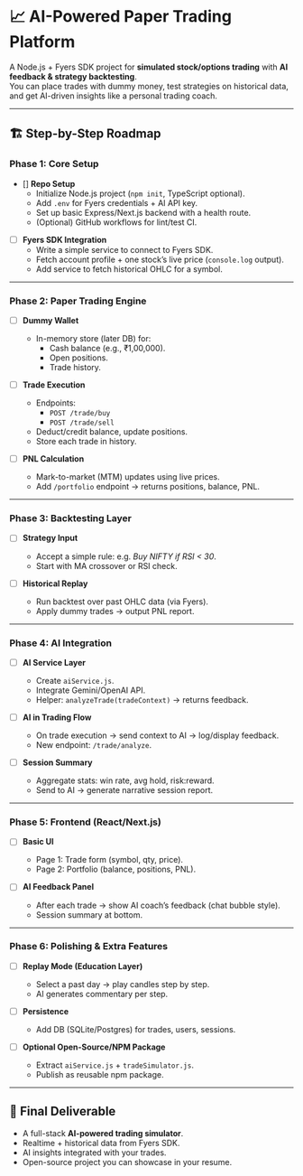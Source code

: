 # 📈 AI-Powered Paper Trading Platform

A Node.js + Fyers SDK project for **simulated stock/options trading** with **AI feedback & strategy backtesting**.  
You can place trades with dummy money, test strategies on historical data, and get AI-driven insights like a personal trading coach.  

---

## 🏗️ Step-by-Step Roadmap

### Phase 1: Core Setup
- [] **Repo Setup**
  - Initialize Node.js project (`npm init`, TypeScript optional).
  - Add `.env` for Fyers credentials + AI API key.
  - Set up basic Express/Next.js backend with a health route.
  - (Optional) GitHub workflows for lint/test CI.

- [ ] **Fyers SDK Integration**
  - Write a simple service to connect to Fyers SDK.
  - Fetch account profile + one stock’s live price (`console.log` output).
  - Add service to fetch historical OHLC for a symbol.

---

### Phase 2: Paper Trading Engine
- [ ] **Dummy Wallet**
  - In-memory store (later DB) for:
    - Cash balance (e.g., ₹1,00,000).
    - Open positions.
    - Trade history.

- [ ] **Trade Execution**
  - Endpoints:
    - `POST /trade/buy`
    - `POST /trade/sell`
  - Deduct/credit balance, update positions.
  - Store each trade in history.

- [ ] **PNL Calculation**
  - Mark-to-market (MTM) updates using live prices.
  - Add `/portfolio` endpoint → returns positions, balance, PNL.

---

### Phase 3: Backtesting Layer
- [ ] **Strategy Input**
  - Accept a simple rule: e.g. _Buy NIFTY if RSI < 30_.
  - Start with MA crossover or RSI check.

- [ ] **Historical Replay**
  - Run backtest over past OHLC data (via Fyers).
  - Apply dummy trades → output PNL report.

---

### Phase 4: AI Integration
- [ ] **AI Service Layer**
  - Create `aiService.js`.
  - Integrate Gemini/OpenAI API.
  - Helper: `analyzeTrade(tradeContext)` → returns feedback.

- [ ] **AI in Trading Flow**
  - On trade execution → send context to AI → log/display feedback.
  - New endpoint: `/trade/analyze`.

- [ ] **Session Summary**
  - Aggregate stats: win rate, avg hold, risk:reward.
  - Send to AI → generate narrative session report.

---

### Phase 5: Frontend (React/Next.js)
- [ ] **Basic UI**
  - Page 1: Trade form (symbol, qty, price).
  - Page 2: Portfolio (balance, positions, PNL).

- [ ] **AI Feedback Panel**
  - After each trade → show AI coach’s feedback (chat bubble style).
  - Session summary at bottom.

---

### Phase 6: Polishing & Extra Features
- [ ] **Replay Mode (Education Layer)**
  - Select a past day → play candles step by step.
  - AI generates commentary per step.

- [ ] **Persistence**
  - Add DB (SQLite/Postgres) for trades, users, sessions.

- [ ] **Optional Open-Source/NPM Package**
  - Extract `aiService.js` + `tradeSimulator.js`.
  - Publish as reusable npm package.

---

## 🚀 Final Deliverable
- A full-stack **AI-powered trading simulator**.
- Realtime + historical data from Fyers SDK.
- AI insights integrated with your trades.
- Open-source project you can showcase in your resume.

